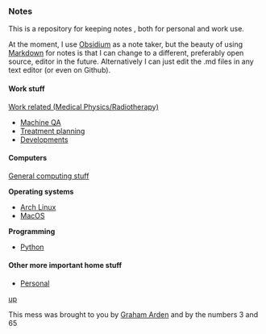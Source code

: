 ### Notes

This is a repository for keeping notes , both for personal and work use.

At the moment, I use [Obsidium](https://help.obsidian.md/Home) as a note taker, but the beauty of using [Markdown](https://github.com/adam-p/markdown-here/wiki/Markdown-Cheatsheet) for notes is that I can change to a different, preferably open source, editor in the future. Alternatively I can just edit the .md files in any text editor (or even on Github).

#### Work stuff

[Work related (Medical Physics/Radiotherapy)](work/README.md)

- [Machine QA](work/Machine%20QA.md)
- [Treatment planning](work/Treatment%20Planning.md)
- [Developments](work/Developments.md)
  
#### Computers

[General computing stuff](computing/README.md)

__Operating systems__

- [Arch Linux](arch_linux/README.md)
- [MacOS](macos/README.md)

__Programming__

- [Python](python/README.md)

#### Other more important home stuff

- [Personal](personal/README.md)

[up](README.md)

This mess was brought to you by [Graham Arden](<mailto:graham.arden@trigfa.org.uk>) and by the numbers 3 and 65
